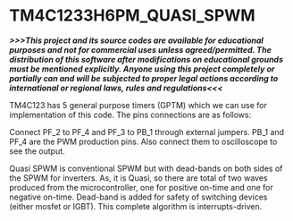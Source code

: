# TM4C1233H6PM_QUASI_SPWM

**_>>>This project and its source codes are available for educational purposes and not for commercial uses unless agreed/permitted. The distribution of this software after modifications on educational grounds must be mentioned explicitly. Anyone using this project completely or partially can and will be subjected to proper legal actions according to international or regional laws, rules and regulations<<<_**

TM4C123 has 5 general purpose timers (GPTM) which we can use for implementation of this code. The pins connections are as follows:

Connect PF_2 to PF_4 and PF_3 to PB_1 through external jumpers.
PB_1 and PF_4 are the PWM production pins. Also connect them to oscilloscope to see the output.

Quasi SPWM is conventional SPWM but with dead-bands on both sides of the SPWM for inverters. As, it is Quasi, so there are total of two waves produced from the microcontroller, one for positive on-time and one for negative on-time. Dead-band is added for safety of switching devices (either mosfet or IGBT). This complete algorithm is interrupts-driven.
